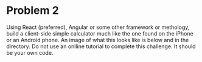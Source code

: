 # Problem 2
Using React (preferred), Angular or some other framework or methology, build a client-side simple calculator much like the one found on the iPhone or an Android phone. An image of what this looks like is below and in the directory. Do not use an onlline tutorial to complete this challenge. It should be your own code.

<!-- ![Calculator Image](iphone_calculator.png) -->